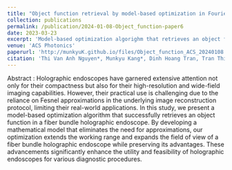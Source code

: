 ```yaml
---
title: "Object function retrieval by model-based optimization in Fourier holographic endoscopy"
collection: publications
permalink: /publication/2024-01-08-Object_function-paper6
date: 2023-03-23
excerpt: 'Model-based optimization algorighm that retrieves an object function in a fiber bundle holographic endoscope'
venue: 'ACS Photonics'
paperurl: 'http://munkyuK.github.io/files/Object_function_ACS_20240108.pdf'
citation: 'Thi Van Anh Nguyen*, Munkyu Kang*, Dinh Hoang Tran, Tran Thinh Le, Youngwoon Choi, and Wonshik Choi, &quot;Object function retrieval by model-based optimization in Fourier holographic endoscopy&quot;, <i>Optics Express</i>., 31, 11705 (2023).'
---
```


Abstract : Holographic endoscopes have garnered extensive attention not only for their compactness but also for their high-resolution and wide-field imaging capabilities. However, their practical use is challenging due to the reliance on Fesnel approximations in the underlying image reconstruction protocol, limiting their real-world applications. In this study, we present a model-based optimization algorithm that successfully retrieves an object function in a fiber bundle holographic endoscope. By developing a mathematical model that eliminates the need for approximations, our optimization extends the working range and expands the field of view of a fiber bundle holographic endoscope while preserving its advantages. These advancements significantly enhance the utility and feasibility of holographic endoscopes for various diagnostic procedures.
